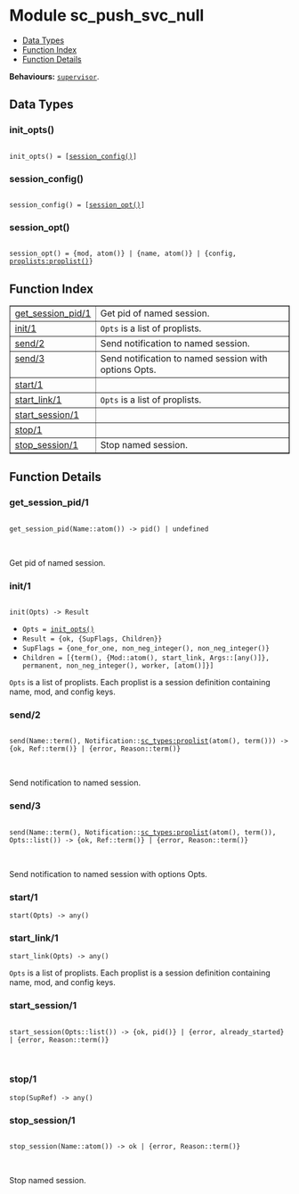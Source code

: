 

# Module sc_push_svc_null #
* [Data Types](#types)
* [Function Index](#index)
* [Function Details](#functions)

__Behaviours:__ [`supervisor`](supervisor.md).

<a name="types"></a>

## Data Types ##




### <a name="type-init_opts">init_opts()</a> ###


<pre><code>
init_opts() = [<a href="#type-session_config">session_config()</a>]
</code></pre>




### <a name="type-session_config">session_config()</a> ###


<pre><code>
session_config() = [<a href="#type-session_opt">session_opt()</a>]
</code></pre>




### <a name="type-session_opt">session_opt()</a> ###


<pre><code>
session_opt() = {mod, atom()} | {name, atom()} | {config, <a href="proplists.md#type-proplist">proplists:proplist()</a>}
</code></pre>

<a name="index"></a>

## Function Index ##


<table width="100%" border="1" cellspacing="0" cellpadding="2" summary="function index"><tr><td valign="top"><a href="#get_session_pid-1">get_session_pid/1</a></td><td>Get pid of named session.</td></tr><tr><td valign="top"><a href="#init-1">init/1</a></td><td><code>Opts</code> is a list of proplists.</td></tr><tr><td valign="top"><a href="#send-2">send/2</a></td><td>Send notification to named session.</td></tr><tr><td valign="top"><a href="#send-3">send/3</a></td><td>Send notification to named session with options Opts.</td></tr><tr><td valign="top"><a href="#start-1">start/1</a></td><td></td></tr><tr><td valign="top"><a href="#start_link-1">start_link/1</a></td><td><code>Opts</code> is a list of proplists.</td></tr><tr><td valign="top"><a href="#start_session-1">start_session/1</a></td><td></td></tr><tr><td valign="top"><a href="#stop-1">stop/1</a></td><td></td></tr><tr><td valign="top"><a href="#stop_session-1">stop_session/1</a></td><td>Stop named session.</td></tr></table>


<a name="functions"></a>

## Function Details ##

<a name="get_session_pid-1"></a>

### get_session_pid/1 ###

<pre><code>
get_session_pid(Name::atom()) -&gt; pid() | undefined
</code></pre>
<br />

Get pid of named session.

<a name="init-1"></a>

### init/1 ###

<pre><code>
init(Opts) -&gt; Result
</code></pre>

<ul class="definitions"><li><code>Opts = <a href="#type-init_opts">init_opts()</a></code></li><li><code>Result = {ok, {SupFlags, Children}}</code></li><li><code>SupFlags = {one_for_one, non_neg_integer(), non_neg_integer()}</code></li><li><code>Children = [{term(), {Mod::atom(), start_link, Args::[any()]}, permanent, non_neg_integer(), worker, [atom()]}]</code></li></ul>

`Opts` is a list of proplists.
Each proplist is a session definition containing
name, mod, and config keys.

<a name="send-2"></a>

### send/2 ###

<pre><code>
send(Name::term(), Notification::<a href="sc_types.md#type-proplist">sc_types:proplist</a>(atom(), term())) -&gt; {ok, Ref::term()} | {error, Reason::term()}
</code></pre>
<br />

Send notification to named session.

<a name="send-3"></a>

### send/3 ###

<pre><code>
send(Name::term(), Notification::<a href="sc_types.md#type-proplist">sc_types:proplist</a>(atom(), term()), Opts::list()) -&gt; {ok, Ref::term()} | {error, Reason::term()}
</code></pre>
<br />

Send notification to named session with options Opts.

<a name="start-1"></a>

### start/1 ###

`start(Opts) -> any()`

<a name="start_link-1"></a>

### start_link/1 ###

`start_link(Opts) -> any()`

`Opts` is a list of proplists.
Each proplist is a session definition containing
name, mod, and config keys.

<a name="start_session-1"></a>

### start_session/1 ###

<pre><code>
start_session(Opts::list()) -&gt; {ok, pid()} | {error, already_started} | {error, Reason::term()}
</code></pre>
<br />

<a name="stop-1"></a>

### stop/1 ###

`stop(SupRef) -> any()`

<a name="stop_session-1"></a>

### stop_session/1 ###

<pre><code>
stop_session(Name::atom()) -&gt; ok | {error, Reason::term()}
</code></pre>
<br />

Stop named session.

